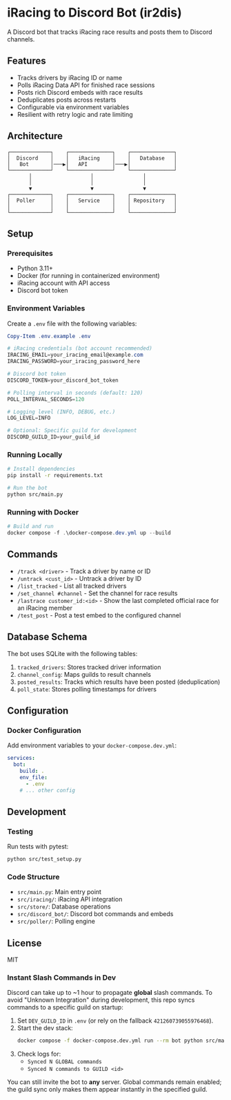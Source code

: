 # iRacing to Discord Bot (ir2dis)

A Discord bot that tracks iRacing race results and posts them to Discord channels.

## Features

- Tracks drivers by iRacing ID or name
- Polls iRacing Data API for finished race sessions
- Posts rich Discord embeds with race results
- Deduplicates posts across restarts
- Configurable via environment variables
- Resilient with retry logic and rate limiting

## Architecture

```
┌─────────────┐    ┌──────────────┐    ┌──────────────┐
│  Discord    │    │   iRacing    │    │   Database   │
│   Bot       │───▶│   API        │───▶│              │
└─────────────┘    └──────────────┘    └──────────────┘
       │                   │                │
       │                   │                │
       ▼                   ▼                ▼
┌─────────────┐    ┌──────────────┐    ┌──────────────┐
│  Poller     │    │   Service    │    │ Repository   │
│             │    │              │    │              │
└─────────────┘    └──────────────┘    └──────────────┘
```

## Setup

### Prerequisites

- Python 3.11+
- Docker (for running in containerized environment)
- iRacing account with API access
- Discord bot token

### Environment Variables

Create a `.env` file with the following variables:

```powershell
Copy-Item .env.example .env

# iRacing credentials (bot account recommended)
IRACING_EMAIL=your_iracing_email@example.com
IRACING_PASSWORD=your_iracing_password_here

# Discord bot token
DISCORD_TOKEN=your_discord_bot_token

# Polling interval in seconds (default: 120)
POLL_INTERVAL_SECONDS=120

# Logging level (INFO, DEBUG, etc.)
LOG_LEVEL=INFO

# Optional: Specific guild for development
DISCORD_GUILD_ID=your_guild_id
```

### Running Locally

```bash
# Install dependencies
pip install -r requirements.txt

# Run the bot
python src/main.py
```

### Running with Docker

```powershell
# Build and run
docker compose -f .\docker-compose.dev.yml up --build
```

## Commands

- `/track <driver>` - Track a driver by name or ID
- `/untrack <cust_id>` - Untrack a driver by ID
- `/list_tracked` - List all tracked drivers
- `/set_channel #channel` - Set the channel for race results
- `/lastrace customer_id:<id>` - Show the last completed official race for an iRacing member
- `/test_post` - Post a test embed to the configured channel

## Database Schema

The bot uses SQLite with the following tables:

1. `tracked_drivers`: Stores tracked driver information
2. `channel_config`: Maps guilds to result channels  
3. `posted_results`: Tracks which results have been posted (deduplication)
4. `poll_state`: Stores polling timestamps for drivers

## Configuration

### Docker Configuration

Add environment variables to your `docker-compose.dev.yml`:

```yaml
services:
  bot:
    build: .
    env_file:
      - .env
    # ... other config
```

## Development

### Testing

Run tests with pytest:

```bash
python src/test_setup.py
```

### Code Structure

- `src/main.py`: Main entry point
- `src/iracing/`: iRacing API integration
- `src/store/`: Database operations  
- `src/discord_bot/`: Discord bot commands and embeds
- `src/poller/`: Polling engine

## License

MIT

### Instant Slash Commands in Dev
Discord can take up to ~1 hour to propagate **global** slash commands. To avoid "Unknown Integration" during development, this repo syncs commands to a specific guild on startup:

1) Set `DEV_GUILD_ID` in `.env` (or rely on the fallback `421260739055976468`).
2) Start the dev stack:
   ```bash
   docker compose -f docker-compose.dev.yml run --rm bot python src/main.py
   ```
3) Check logs for:
   - `Synced N GLOBAL commands`
   - `Synced N commands to GUILD <id>`

You can still invite the bot to **any** server. Global commands remain enabled; the guild sync only makes them appear instantly in the specified guild.
